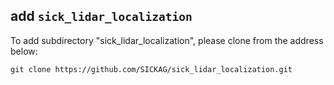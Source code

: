## add `sick_lidar_localization`
To add subdirectory "sick_lidar_localization", please clone from the address below:

```git clone https://github.com/SICKAG/sick_lidar_localization.git```
